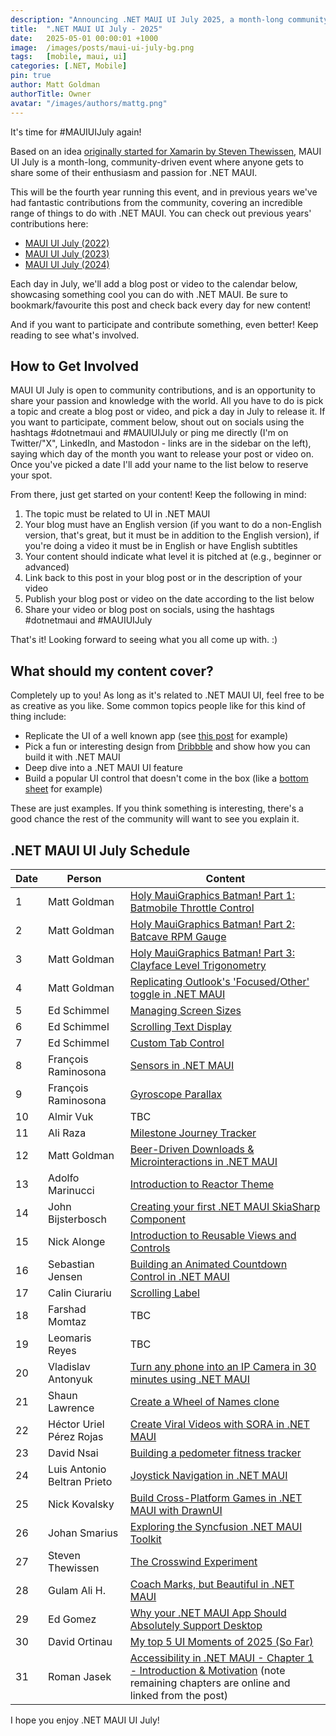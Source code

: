 ```yaml
---
description: "Announcing .NET MAUI UI July 2025, a month-long community-driven event where developers share their passion and expertise for building beautiful .NET MAUI user interfaces."
title:  ".NET MAUI UI July - 2025"
date:   2025-05-01 00:00:01 +1000
image:  /images/posts/maui-ui-july-bg.png
tags:   [mobile, maui, ui]
categories: [.NET, Mobile]
pin: true
author: Matt Goldman
authorTitle: Owner
avatar: "/images/authors/mattg.png"
---
```


It's time for #MAUIUIJuly again!

Based on an idea [originally started for Xamarin by Steven Thewissen](https://thewissen.io/introducing-xamarin-ui-july/), MAUI UI July is a month-long, community-driven event where anyone gets to share some of their enthusiasm and passion for .NET MAUI.

This will be the fourth year running this event, and in previous years we've had fantastic contributions from the community, covering an incredible range of things to do with .NET MAUI. You can check out previous years' contributions here:

* [MAUI UI July (2022)](/posts/maui-ui-july)
* [MAUI UI July (2023)](/posts/maui-ui-july-23)
* [MAUI UI July (2024)](/posts/mauiuijuly-24/)

Each day in July, we'll add a blog post or video to the calendar below, showcasing something cool you can do with .NET MAUI. Be sure to bookmark/favourite this post and check back every day for new content!

And if you want to participate and contribute something, even better! Keep reading to see what's involved.

## How to Get Involved

MAUI UI July is open to community contributions, and is an opportunity to share your passion and knowledge with the world. All you have to do is pick a topic and create a blog post or video, and pick a day in July to release it. If you want to participate, comment below, shout out on socials using the hashtags #dotnetmaui and #MAUIUIJuly or ping me directly (I'm on Twitter/"X", LinkedIn, and Mastodon - links are in the sidebar on the left), saying which day of the month you want to release your post or video on. Once you've picked a date I'll add your name to the list below to reserve your spot.

From there, just get started on your content! Keep the following in mind:

1. The topic must be related to UI in .NET MAUI
2. Your blog must have an English version (if you want to do a non-English version, that's great, but it must be in addition to the English version), if you're doing a video it must be in English or have English subtitles
3. Your content should indicate what level it is pitched at (e.g., beginner or advanced)
4. Link back to this post in your blog post or in the description of your video
5. Publish your blog post or video on the date according to the list below
6. Share your video or blog post on socials, using the hashtags #dotnetmaui and #MAUIUIJuly

That's it! Looking forward to seeing what you all come up with. :)

## What should my content cover?

Completely up to you! As long as it's related to .NET MAUI UI, feel free to be as creative as you like. Some common topics people like for this kind of thing include:

* Replicate the UI of a well known app (see [this post](/posts/outlook-clone) for example)
* Pick a fun or interesting design from [Dribbble](https://dribbble.com) and show how you can build it with .NET MAUI
* Deep dive into a .NET MAUI UI feature
* Build a popular UI control that doesn't come in the box (like a [bottom sheet](https://blogs.xgenoapps.com/post/2022/07/23/maui-bottom-sheet) for example)

These are just examples. If you think something is interesting, there's a good chance the rest of the community will want to see you explain it.


## .NET MAUI UI July Schedule

| Date | Person                      | Content                                                                                                                                                                                                   |
| ---- | --------------------------- | --------------------------------------------------------------------------------------------------------------------------------------------------------------------------------------------------------- |
| 1    | Matt Goldman                | [Holy MauiGraphics Batman! Part 1: Batmobile Throttle Control](/posts/batmobile-part-1/)                                                                                                                  |
| 2    | Matt Goldman                | [Holy MauiGraphics Batman! Part 2: Batcave RPM Gauge](/posts/batmobile-part-2)                                                                                                                            |
| 3    | Matt Goldman                | [Holy MauiGraphics Batman! Part 3: Clayface Level Trigonometry](/posts/batmobile-part-3)                                                                                                                  |
| 4    | Matt Goldman                | [Replicating Outlook's 'Focused/Other' toggle in .NET MAUI](/posts/outlook-toggle)                                                                                                                        |
| 5    | Ed Schimmel                 | [Managing Screen Sizes](https://byte217.com/net-maui-managing-screen-sizes/)                                                                                                                              |
| 6    | Ed Schimmel                 | [Scrolling Text Display](https://byte217.com/net-maui-scrolling-text-display/)                                                                                                                            |
| 7    | Ed Schimmel                 | [Custom Tab Control](https://byte217.com/net-maui-tab-control-with-underlinement/)                                                                                                                        |
| 8    | François Raminosona         | [Sensors in .NET MAUI](https://blog.francois.raminosona.com/sensors-in-net-maui-mauiuijuly/)                                                                                                              |
| 9    | François Raminosona         | [Gyroscope Parallax](https://blog.francois.raminosona.com/sensor-based-parallax-in-net-maui-using-the-gyroscope-mauiuijuly/)                                                                              |
| 10   | Almir Vuk                   | TBC                                                                                                                                                                                                       |
| 11   | Ali Raza                    | [Milestone Journey Tracker](https://mauiwithali.hashnode.dev/building-a-dynamic-milestone-journey-tracker-with-skiasharp-in-net-maui)                                                                     |
| 12   | Matt Goldman                | [Beer-Driven Downloads & Microinteractions in .NET MAUI](/posts/bdd-app-downloads)                                                                                                                        |
| 13   | Adolfo Marinucci            | [Introduction to Reactor Theme](https://github.com/adospace/reactor-theme/blob/main/net_maui_july2025_article.md)                                                                                         |
| 14   | John Bijsterbosch           | [Creating your first .NET MAUI SkiaSharp Component](https://blog.johndotnet.nl/creating-your-very-first-net-maui-skiasharp-component-step-by-step/)                                                       |
| 15   | Nick Alonge                 | [Introduction to Reusable Views and Controls ](https://dev.to/nick_alonge/reusable-views-in-net-maui-4n3c)                                                                                                |
| 16   | Sebastian Jensen            | [Building an Animated Countdown Control in .NET MAUI](https://medium.com/@@tsjdevapps/building-an-animated-countdown-control-in-net-maui-0b1faff7ed76)                                                     |
| 17   | Calin Ciurariu              | [Scrolling Label](https://medium.com/@@clinciurariu/calin-ciurariu-c153c8ceb9dd)                                                                                                                           |
| 18   | Farshad Momtaz              | TBC                                                                                                                                                                                                       |
| 19   | Leomaris Reyes              | TBC                                                                                                                                                                                                       |
| 20   | Vladislav Antonyuk          | [Turn any phone into an IP Camera in 30 minutes using .NET MAUI](https://vladislavantonyuk.github.io/articles/Turn-any-phone-into-an-IP-Camera-in-30-Minutes-using-.NET-MAUI/)                            |
| 21   | Shaun Lawrence              | [Create a Wheel of Names clone](https://blog.bijington.com/2025/07/21/wheel-of-names.html)                                                                                                                |
| 22   | Héctor Uriel Pérez Rojas    | [Create Viral Videos with SORA in .NET MAUI](https://devs.school/create-viral-videos-with-sora-in-net-maui/)                                                                                              |
| 23   | David Nsai                  | [Building a pedometer fitness tracker](https://medium.com/@@nsaidave/building-a-pedometer-fitness-tracker-using-net-maui-8723ad041c1d)                                                                     |
| 24   | Luis Antonio Beltran Prieto | [Joystick Navigation in .NET MAUI](https://dev.to/icebeam7/joystick-navigation-ui-in-net-maui-5974)                                                                                                       |
| 25   | Nick Kovalsky               | [Build Cross-Platform Games in .NET MAUI with DrawnUI](https://taublast.github.io/posts/Breakout/)                                                                                                        |
| 26   | Johan Smarius               | [Exploring the Syncfusion .NET MAUI Toolkit](https://www.youtube.com/watch?v=T69XFmhjdzQ)                                                                                                                 |
| 27   | Steven Thewissen            | [The Crosswind Experiment](https://thewissen.io/maui-ui-july-crosswind-experiment/)                                                                                                                       |
| 28   | Gulam Ali H.                | [Coach Marks, but Beautiful in .NET MAUI](https://medium.com/@@freakyali/coach-marks-but-beautiful-in-net-maui-7cd861dc1058)                                                                               |
| 29   | Ed Gomez                    | [Why your .NET MAUI App Should Absolutely Support Desktop](https://www.linkedin.com/pulse/why-your-net-maui-app-should-absolutely-support-desktop-ed-gomez-jaekf)                                         |
| 30   | David Ortinau               | [My top 5 UI Moments of 2025 (So Far)](https://dev.to/davidortinau/my-top-5-ui-moments-of-2025-so-far-1h14)                                                                                               |
| 31   | Roman Jasek                 | [Accessibility in .NET MAUI - Chapter 1 - Introduction & Motivation](https://www.riganti.cz/en/blog/maui-managing-accessibility-chapter-01) (note remaining chapters are online and linked from the post) |



I hope you enjoy .NET MAUI UI July!
